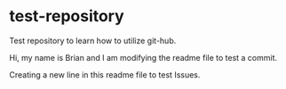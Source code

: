 # test-repository
Test repository to learn how to utilize git-hub.

Hi, my name is Brian and I am modifying the readme file to test a commit.

Creating a new line in this readme file to test Issues.
